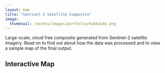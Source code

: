 ```yaml
---
layout: map
title: "Sentinel-2 Satellite Composite"
image:
  thumbnail: /assets/images/portfolio/hokkaido.png
---
```


Large-scale, cloud free composite generated from Sentinel-2 satellite imagery. Read on to find out about how the data was processed and to view a sample map of the final output.

## Interactive Map